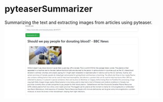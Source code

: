 # pyteaserSummarizer
Summarizing the text and extracting images from articles using pyteaser.
![pyteaser](pyteaser.PNG)
